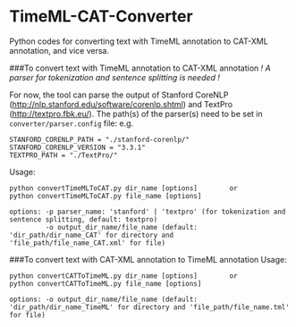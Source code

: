 TimeML-CAT-Converter
====================

Python codes for converting text with TimeML annotation to CAT-XML annotation, and vice versa.

###To convert text with TimeML annotation to CAT-XML annotation
_! A parser for tokenization and sentence splitting is needed !_

For now, the tool can parse the output of Stanford CoreNLP (http://nlp.stanford.edu/software/corenlp.shtml) and TextPro (http://textpro.fbk.eu/).
The path(s) of the parser(s) need to be set in `converter/parser.config` file:
e.g.
```
STANFORD_CORENLP_PATH = "./stanford-corenlp/"
STANFORD_CORENLP_VERSION = "3.3.1"
TEXTPRO_PATH = "./TextPro/"
```

Usage:
```
python convertTimeMLToCAT.py dir_name [options]        or
python convertTimeMLToCAT.py file_name [options]

options: -p parser_name: 'stanford' | 'textpro' (for tokenization and sentence splitting, default: textpro)
         -o output_dir_name/file_name (default: 'dir_path/dir_name_CAT' for directory and 'file_path/file_name_CAT.xml' for file)
```   
             
###To convert text with CAT-XML annotation to TimeML annotation
Usage:
```
python convertCATToTimeML.py dir_name [options]        or
python convertCATToTimeML.py file_name [options]

options: -o output_dir_name/file_name (default: 'dir_path/dir_name_TimeML' for directory and 'file_path/file_name.tml' for file)
```
      
